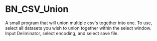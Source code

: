 # BN_CSV_Union

A small program that will union multiple csv's together into one.
To use, select all datasets you wish to union together within the select window. 
Input Deliminator, select encoding, and select save file.
